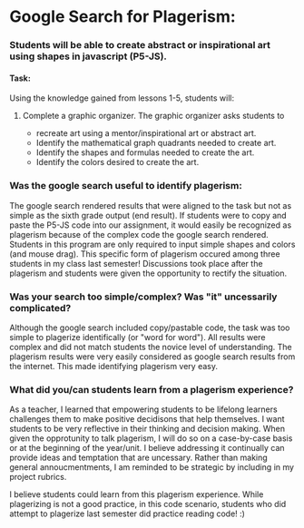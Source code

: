 # Google Search for Plagerism: 
### Students will be able to create abstract or inspirational art using shapes in javascript (P5-JS). 

#### Task: 
Using the knowledge gained from lessons 1-5, students will:

1. Complete a graphic organizer. The graphic organizer asks students to

     - recreate art using a mentor/inspirational art or abstract art.
     - Identify the mathematical graph quadrants needed to create art.
     - Identify the shapes and formulas needed to create the art.
     - Identify the colors desired to create the art.



### Was the google search useful to identify plagerism:
  
The google search rendered results that were aligned to the task but not as simple as the sixth grade output (end result). If students were to copy and paste the P5-JS code into our assignment, it would easily be recognized as plagerism because of the complex code the google search rendered. Students in this program are only required to input simple shapes and colors (and mouse drag). This specific form of plagerism occured among three students in my class last semester! Discussions took place after the plagerism and students were given the opportunity to rectify the situation.

### Was your search too simple/complex? Was "it" uncessarily complicated? 
Although the google search included copy/pastable code, the task was too simple to plagerize identifically (or "word for word"). All results were complex and did not match students the novice level of understanding. The plagerism results were very easily considered as google search results from the internet. This made identifying plagerism very easy. 

### What did you/can students learn from a plagerism experience?
As a teacher, I learned that empowering students to be lifelong learners challenges them to make positive decidisons that help themselves. I want students to be very reflective in their thinking and decision making. When given the opprotunity to talk plagerism, I will do so on a case-by-case basis or at the beginning of the year/unit. I believe addressing it continually can provide ideas and temptation that are uncessary. Rather than making general annoucmentments, I am reminded to be strategic by including in my project rubrics. 

 I believe students could learn from this plagerism experience. While plagerizing is not a good practice, in this code scenario, students who did attempt to plagerize last semester did practice reading code! :)


